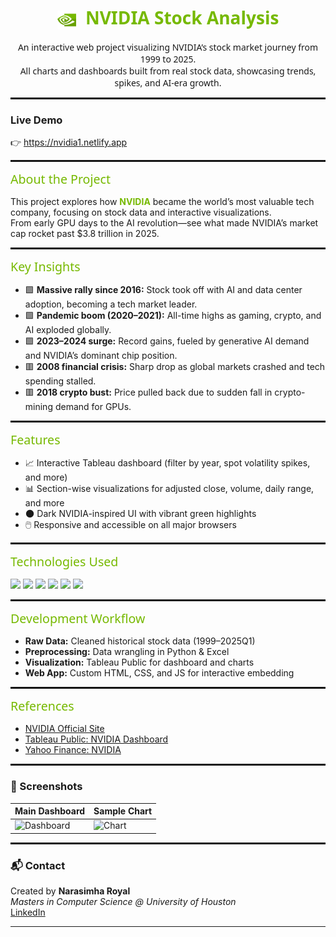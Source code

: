 <h1 align="center" style="color:#76B900; font-family:'Handel Gothic','Segoe UI',Arial,Helvetica,sans-serif;">
<img src="NVIDIA Web/UI/icons/icon2.png" alt="NVIDIA Logo" width="30" style="vertical-align:middle; margin-right:8px;" />
 NVIDIA Stock Analysis
</h1>

<p align="center" style="font-family:'Handel Gothic','Segoe UI',Arial,Helvetica,sans-serif;">
An interactive web project visualizing NVIDIA’s stock market journey from 1999 to 2025.<br>
All charts and dashboards built from real stock data, showcasing trends, spikes, and AI-era growth.
</p>


<hr style="border: 1px solid #111111;" />

### Live Demo

👉 https://nvidia1.netlify.app

<hr style="border: 1px solid #111111;" />


<span style="color:#76B900; font-family:'Handel Gothic','Segoe UI',Arial,Helvetica,sans-serif; font-size:1.4em;">About the Project</span>

This project explores how <b style="color:#76B900;">NVIDIA</b> became the world’s most valuable tech company, focusing on stock data and interactive visualizations.  
From early GPU days to the AI revolution—see what made NVIDIA’s market cap rocket past $3.8 trillion in 2025.

<hr style="border: 1px solid #111111;" />

<span style="color:#76B900; font-family:'Handel Gothic','Segoe UI',Arial,Helvetica,sans-serif; font-size:1.4em;">Key Insights</span>

- 🟩 **Massive rally since 2016:** Stock took off with AI and data center adoption, becoming a tech market leader.
- 🟩 **Pandemic boom (2020–2021):** All-time highs as gaming, crypto, and AI exploded globally.
- 🟩 **2023–2024 surge:** Record gains, fueled by generative AI demand and NVIDIA’s dominant chip position.
- 🟥 **2008 financial crisis:** Sharp drop as global markets crashed and tech spending stalled.
- 🟥 **2018 crypto bust:** Price pulled back due to sudden fall in crypto-mining demand for GPUs.

<hr style="border: 1px solid #111111;" />

<span style="color:#76B900; font-family:'Handel Gothic','Segoe UI',Arial,Helvetica,sans-serif; font-size:1.4em;">Features</span>

- 📈 Interactive Tableau dashboard (filter by year, spot volatility spikes, and more)
- 📊 Section-wise visualizations for adjusted close, volume, daily range, and more
- 🌑 Dark NVIDIA-inspired UI with vibrant green highlights
- 🖱️ Responsive and accessible on all major browsers

<hr style="border: 1px solid #111111;" />

<span style="color:#76B900; font-family:'Handel Gothic','Segoe UI',Arial,Helvetica,sans-serif; font-size:1.4em;">Technologies Used</span>

<div align="left">
  <img src="https://img.shields.io/badge/HTML5-111111?style=for-the-badge&logo=html5&logoColor=white" />
  <img src="https://img.shields.io/badge/CSS3-111111?style=for-the-badge&logo=css3&logoColor=white" />
  <img src="https://img.shields.io/badge/JavaScript-111111?style=for-the-badge&logo=javascript&logoColor=yellow" />
  <img src="https://img.shields.io/badge/Tableau-76B900?style=for-the-badge&logo=tableau&logoColor=white" />
  <img src="https://img.shields.io/badge/Python-111111?style=for-the-badge&logo=python&logoColor=yellow" />
  <img src="https://img.shields.io/badge/Excel-217346?style=for-the-badge&logo=microsoft-excel&logoColor=white" />
</div>

<hr style="border: 1px solid #111111;" />

<span style="color:#76B900; font-family:'Handel Gothic','Segoe UI',Arial,Helvetica,sans-serif; font-size:1.4em;">Development Workflow</span>

- **Raw Data:** Cleaned historical stock data (1999–2025Q1)
- **Preprocessing:** Data wrangling in Python & Excel
- **Visualization:** Tableau Public for dashboard and charts
- **Web App:** Custom HTML, CSS, and JS for interactive embedding

<hr style="border: 1px solid #111111;" />

<span style="color:#76B900; font-family:'Handel Gothic','Segoe UI',Arial,Helvetica,sans-serif; font-size:1.4em;">References</span>

- [NVIDIA Official Site](https://www.nvidia.com/)
- [Tableau Public: NVIDIA Dashboard](https://public.tableau.com/)
- [Yahoo Finance: NVIDIA](https://finance.yahoo.com/quote/NVDA/)

<hr style="border: 1px solid #111111;" />

### 📸 Screenshots

| Main Dashboard | Sample Chart |
|----------------|-------------|
| ![Dashboard](./dashboard.png) | ![Chart](./chart.png) |

<hr style="border: 1px solid #111111;" />

### 📬 Contact

Created by **Narasimha Royal**  
_Masters in Computer Science @ University of Houston_  
[LinkedIn](https://www.linkedin.com/in/narasimha31)

---


